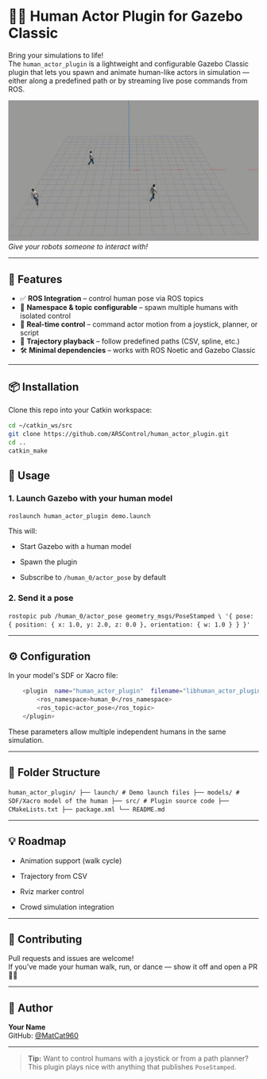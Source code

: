 # 🧍‍♂️ Human Actor Plugin for Gazebo Classic

Bring your simulations to life!  
The `human_actor_plugin` is a lightweight and configurable Gazebo Classic plugin that lets you spawn and animate human-like actors in simulation — either along a predefined path or by streaming live pose commands from ROS.

![Demo](media/humans_gaz.gif)  
*Give your robots someone to interact with!*

---

## 🚀 Features

- ✅ **ROS Integration** – control human pose via ROS topics
- 🧭 **Namespace & topic configurable** – spawn multiple humans with isolated control
- 🎯 **Real-time control** – command actor motion from a joystick, planner, or script
- 🔄 **Trajectory playback** – follow predefined paths (CSV, spline, etc.)
- 🛠️ **Minimal dependencies** – works with ROS Noetic and Gazebo Classic

---

## 📦 Installation

Clone this repo into your Catkin workspace:

```bash
cd ~/catkin_ws/src
git clone https://github.com/ARSControl/human_actor_plugin.git
cd ..
catkin_make
```

## 🧪 Usage

### 1. Launch Gazebo with your human model

`roslaunch human_actor_plugin demo.launch` 

This will:

-   Start Gazebo with a human model
    
-   Spawn the plugin
    
-   Subscribe to `/human_0/actor_pose` by default
    

### 2. Send it a pose


`rostopic pub /human_0/actor_pose geometry_msgs/PoseStamped \ '{ pose: { position: { x: 1.0, y: 2.0, z: 0.0 }, orientation: { w: 1.0 } } }'` 

----------

## ⚙️ Configuration

In your model's SDF or Xacro file:

```bash
    <plugin  name="human_actor_plugin"  filename="libhuman_actor_plugin.so"> 
        <ros_namespace>human_0</ros_namespace> 
        <ros_topic>actor_pose</ros_topic> 
    </plugin> 
```
These parameters allow multiple independent humans in the same simulation.

----------

## 📂 Folder Structure


`human_actor_plugin/
├── launch/ # Demo launch files ├── models/ # SDF/Xacro model of the human ├── src/ # Plugin source code ├── CMakeLists.txt
├── package.xml
└── README.md` 

----------

## 💡 Roadmap

-   Animation support (walk cycle)
    
-   Trajectory from CSV
    
-   Rviz marker control
    
-   Crowd simulation integration
    

----------

## 🤝 Contributing

Pull requests and issues are welcome!  
If you’ve made your human walk, run, or dance — show it off and open a PR 🕺💃


----------

## 👤 Author

**Your Name**  
GitHub: [@MatCat960](https://github.com/MatCat960)

----------

> **Tip:** Want to control humans with a joystick or from a path planner? This plugin plays nice with anything that publishes `PoseStamped`.